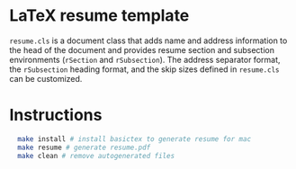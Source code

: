 # LaTeX resume template

`resume.cls` is a document class that adds name and address information to the
head of the document and provides resume section and subsection environments
(`rSection` and `rSubsection`).
The address separator format, the `rSubsection` heading format, and the skip
sizes defined in `resume.cls` can be customized.

# Instructions

```sh
  make install # install basictex to generate resume for mac
  make resume # generate resume.pdf
  make clean # remove autogenerated files
```
